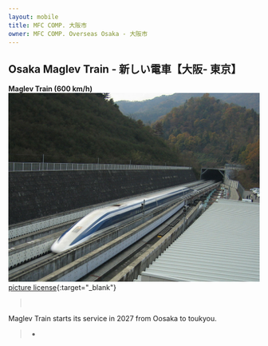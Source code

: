 ```yaml
---
layout: mobile
title: MFC COMP. 大阪市
owner: MFC COMP. Overseas Osaka - 大阪市
---
```


## Osaka Maglev Train - 新しい電車【大阪- 東京】

**Maglev Train (600 km/h)**
![Maglev Train side view](assets/images/maglev-train.png)
[picture license](https://creativecommons.org/licenses/by-sa/3.0/deed.en){:target="_blank"}

   >&nbsp;

   Maglev Train starts its service in 2027 from Oosaka to toukyou.

   >*

